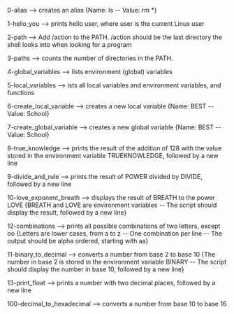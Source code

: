 0-alias --> creates an alias {Name: ls -- Value: rm *}


1-hello_you --> prints hello user, where user is the current Linux user


2-path --> Add /action to the PATH. /action should be the last directory the shell looks into when looking for a program


3-paths --> counts the number of directories in the PATH.


4-global_variables -->  lists environment (global) variables


5-local_variables --> ists all local variables and environment variables, and functions


6-create_local_variable --> creates a new local variable {Name: BEST -- Value: School}


7-create_global_variable --> creates a new global variable {Name: BEST -- Value: School}



8-true_knowledge --> prints the result of the addition of 128 with the value stored in the environment variable TRUEKNOWLEDGE, followed by a new line


9-divide_and_rule --> prints the result of POWER divided by DIVIDE, followed by a new line


10-love_exponent_breath --> displays the result of BREATH to the power LOVE {BREATH and LOVE are environment variables -- The script should display the result, followed by a new line}


12-combinations --> prints all possible combinations of two letters, except oo {Letters are lower cases, from a to z -- One combination per line -- The output should be alpha ordered, starting with aa}


11-binary_to_decimal --> converts a number from base 2 to base 10 {The number in base 2 is stored in the environment variable BINARY -- The script should display the number in base 10, followed by a new line}


13-print_float --> prints a number with two decimal places, followed by a new line


100-decimal_to_hexadecimal --> converts a number from base 10 to base 16


